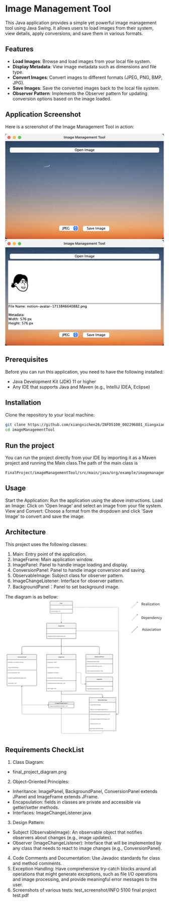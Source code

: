 # Image Management Tool

This Java application provides a simple yet powerful image management tool using Java Swing. It allows users to load images from their system, view details, apply conversions, and save them in various formats.

## Features

- **Load Images**: Browse and load images from your local file system.
- **Display Metadata**: View image metadata such as dimensions and file type.
- **Convert Images**: Convert images to different formats (JPEG, PNG, BMP, JPG).
- **Save Images**: Save the converted images back to the local file system.
- **Observer Pattern**: Implements the Observer pattern for updating conversion options based on the image loaded.

## Application Screenshot

Here is a screenshot of the Image Management Tool in action:

![Image Management Tool Screenshot](test_screenshot/main.jpg)
![Image Management Tool Screenshot](test_screenshot/upload.jpg)
## Prerequisites

Before you can run this application, you need to have the following installed:
- Java Development Kit (JDK) 11 or higher
- Any IDE that supports Java and Maven (e.g., IntelliJ IDEA, Eclipse)

## Installation

Clone the repository to your local machine:

```bash
git clone https://github.com/xiangxichen26/INFO5100_002296801_XiangxiangChen.git
cd imageManagementTool
```

## Run the project
You can run the project directly from your IDE by importing it as a Maven project and running the Main class.The path of the main class is
```angular2html
FinalProject/imageManagementTool/src/main/java/org/example/imagemanagementtool/Main.java
```

## Usage
Start the Application: Run the application using the above instructions.
Load an Image: Click on 'Open Image' and select an image from your file system.
View and Convert: Choose a format from the dropdown and click 'Save Image' to convert and save the image.

## Architecture
This project uses the following classes:

1. Main: Entry point of the application.
2. ImageFrame: Main application window.
3. ImagePanel: Panel to handle image loading and display.
4. ConversionPanel: Panel to handle image conversion and saving.
5. ObservableImage: Subject class for observer pattern.
6. ImageChangeListener: Interface for observer pattern.
7. BackgroundPanel：Panel to set background image.

The diagram is as bellow:
![Class Diagram](final_project_diagram.png)

## Requirements CheckList
1. Class Diagram: 
- final_project_diagram.png 
2. Object-Oriented Principles:
- Inheritance:  ImagePanel, BackgroundPanel, ConversionPanel extends JPanel and ImageFrame extends JFrame.
- Encapsulation: fields in classes are private and accessible via getter/setter methods.
- Interfaces: ImageChangeListener.java
3. Design Pattern:
- Subject (ObservableImage): An observable object that notifies observers about changes (e.g., image updates).
- Observer (ImageChangeListener): Interface that will be implemented by any class that needs to react to image changes (e.g., ConversionPanel).
4. Code Comments and Documentation: Use Javadoc standards for class and method comments.
5. Exception Handling: Have comprehensive try-catch blocks around all operations that might generate exceptions, such as file I/O operations and image processing, and provide meaningful error messages to the user.
6. Screenshots of various tests: test_screenshot/INFO 5100 final project test.pdf
